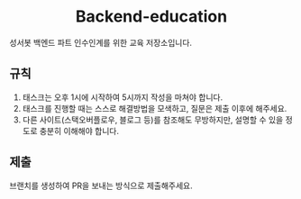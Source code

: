<h1 align="center"> Backend-education</h1>

성서봇 백엔드 파트 인수인계를 위한 교육 저장소입니다.



## 규칙

1. 태스크는 오후 1시에 시작하여 5시까지 작성을 마쳐야 합니다.
2. 태스크를 진행할 때는 스스로 해결방법을 모색하고, 질문은 제출 이후에 해주세요.
3. 다른 사이트(스택오버플로우, 블로그 등)를 참조해도 무방하지만, 설명할 수 있을 정도로 충분히 이해해야 합니다.



## 제출

브랜치를 생성하여 PR을 보내는 방식으로 제출해주세요.

